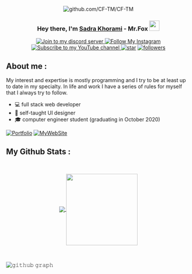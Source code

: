 <div align="center">
    <p><img src="https://cdn.discordapp.com/attachments/859453855090475019/862415526080675850/gbanner3.png"
            alt="github.com/CF-TM/CF-TM" /></p>
</div>
<h3 align="center">Hey there, I'm <a href="https://foxteam.ir/">Sadra Khorami</a> - Mr.Fox <img
        src="https://emojis.slackmojis.com/emojis/images/1531849430/4246/blob-sunglasses.gif?1531849430" width="28" />
</h3>

<p align="center">
    <a href="https://discord.gg/QhxE9pwwuM" target="_blank">
        <img
            title="Join to my discord server"
            src="https://img.shields.io/badge/DISCORD-grey?style=for-the-badge&logo=discord&logoColor=white&labelColor=5662F6">
    </a>
    <a href="https://instagram.com/crazyfox.exe" target="_blank">
        <img
            title="Follow My Instagram"
            src="https://img.shields.io/badge/instagram-grey?style=for-the-badge&logo=instagram&logoColor=white&labelColor=F15680">
    </a>
    <a href="https://www.youtube.com/channel/UCBMJwahXUrfuIezLXUDZGyw?sub_confirmation=1"><img
            title="Subscribe to my YouTube channel"
            src="https://img.shields.io/badge/YouTube-grey?style=for-the-badge&logo=youtube&logoColor=white&labelColor=FF0000">
    </a>
    <a href="https://github.com/CF-TM"><img alt="star" title="CF-TM users star"
            src="https://img.shields.io/github/stars/CF-TM?color=DADADA&logo=github&style=for-the-badge" /></a>
 <a href="https://twitter.com/GNIX_CO"><img alt="followers" title="Follow me on Twitter"
            src="https://img.shields.io/twitter/follow/GNIX_CO?color=2493F4&label=Follow&logo=twitter&logoColor=white&style=for-the-badge" /></a>
</p>

## About me :
My interest and expertise is mostly programming and I try to be at least up to date in my specialty. In life and work I have a series of rules for myself that I always try to follow.
* 💻 full stack web developer
* 🎨 self-taught UI designer
* 🎓 computer engineer student (graduating in October 2020)
<p align="left">
  <a href="mailto:support@foxteam.ir"><img alt="Portfolio" title="Portfolio" src="https://img.shields.io/badge/-support@foxteam.ir-1A1A1A?style=for-the-badge&logo=Mail.Ru&logoColor=white"/></a>
    <a href="https://foxteam.ir/"><img alt="MyWebSite" src="https://img.shields.io/badge/-My%20Website-1A1A1A?style=for-the-badge&logo=InternetExplorer&logoColor=white"/></a>
</p>


  <strong><h2>My Github Stats : </h2></strong>
<br>
<p align="center">
  <a href="https://github.com/CF-TM">
    <img align="center" src="https://github-readme-stats.vercel.app/api?username=CF-TM&show_icons=true&hide_border=true&title_color=19F68B&amp&icon_color=19F68B&amp&text_color=A0A0A0&amp&bg_color=191919&count_private=true&include_all_commits=true"/>
  </a>
  <a href="https://github.com/CF-TM">
    <img align="center" height="195px" src="https://github-readme-stats.vercel.app/api/top-langs/?username=CF-TM&text_color=A0A0A0&bg_color=191919&title_color=19F68B&langs_count=15&layout=compact&hide_border=true" />
  </a>
</p>
</details>
<br>

![𝚐𝚒𝚝𝚑𝚞𝚋 𝚐𝚛𝚊𝚙𝚑](https://activity-graph.herokuapp.com/graph?username=CF-TM&theme=react-dark&hide_border=true&area=true)

<br/>
